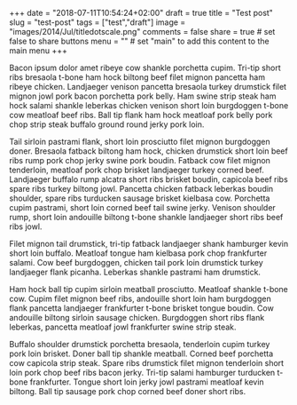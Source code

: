 +++
date = "2018-07-11T10:54:24+02:00"
draft = true
title = "Test post"
slug = "test-post"
tags = ["test","draft"]
image = "images/2014/Jul/titledotscale.png"
comments = false
share = true        # set false to share buttons
menu = ""           # set "main" to add this content to the main menu
+++

Bacon ipsum dolor amet ribeye cow shankle porchetta cupim. Tri-tip short ribs bresaola t-bone ham hock biltong beef filet mignon pancetta ham ribeye chicken. Landjaeger venison pancetta bresaola turkey drumstick filet mignon jowl pork bacon porchetta pork belly. Ham swine strip steak ham hock salami shankle leberkas chicken venison short loin burgdoggen t-bone cow meatloaf beef ribs. Ball tip flank ham hock meatloaf pork belly pork chop strip steak buffalo ground round jerky pork loin.

Tail sirloin pastrami flank, short loin prosciutto filet mignon burgdoggen doner. Bresaola fatback biltong ham hock, chicken drumstick short loin beef ribs rump pork chop jerky swine pork boudin. Fatback cow filet mignon tenderloin, meatloaf pork chop brisket landjaeger turkey corned beef. Landjaeger buffalo rump alcatra short ribs brisket boudin, capicola beef ribs spare ribs turkey biltong jowl. Pancetta chicken fatback leberkas boudin shoulder, spare ribs turducken sausage brisket kielbasa cow. Porchetta cupim pastrami, short loin corned beef tail swine jerky. Venison shoulder rump, short loin andouille biltong t-bone shankle landjaeger short ribs beef ribs jowl.

Filet mignon tail drumstick, tri-tip fatback landjaeger shank hamburger kevin short loin buffalo. Meatloaf tongue ham kielbasa pork chop frankfurter salami. Cow beef burgdoggen, chicken tail pork loin drumstick turkey landjaeger flank picanha. Leberkas shankle pastrami ham drumstick.

Ham hock ball tip cupim sirloin meatball prosciutto. Meatloaf shankle t-bone cow. Cupim filet mignon beef ribs, andouille short loin ham burgdoggen flank pancetta landjaeger frankfurter t-bone brisket tongue boudin. Cow andouille biltong sirloin sausage chicken. Burgdoggen short ribs flank leberkas, pancetta meatloaf jowl frankfurter swine strip steak.

Buffalo shoulder drumstick porchetta bresaola, tenderloin cupim turkey pork loin brisket. Doner ball tip shankle meatball. Corned beef porchetta cow capicola strip steak. Spare ribs drumstick filet mignon tenderloin short loin pork chop beef ribs bacon jerky. Tri-tip salami hamburger turducken t-bone frankfurter. Tongue short loin jerky jowl pastrami meatloaf kevin biltong. Ball tip sausage pork chop corned beef doner short ribs.
